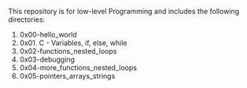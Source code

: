 This repository is for low-level Programming and includes the following directories:

1) 0x00-hello_world
2) 0x01. C - Variables, if, else, while
3) 0x02-functions_nested_loops
4) 0x03-debugging
5) 0x04-more_functions_nested_loops
6) 0x05-pointers_arrays_strings
